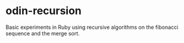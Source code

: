 # odin-recursion
Basic experiments in Ruby using recursive algorithms on the fibonacci sequence and the merge sort.
